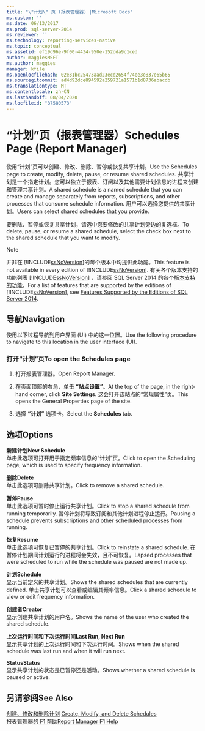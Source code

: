 ```yaml
---
title: "\"计划\" 页 (报表管理器) |Microsoft Docs"
ms.custom: ''
ms.date: 06/13/2017
ms.prod: sql-server-2014
ms.reviewer: ''
ms.technology: reporting-services-native
ms.topic: conceptual
ms.assetid: ef19d96e-9f00-4434-950e-152dda9c1ced
author: maggiesMSFT
ms.author: maggies
manager: kfile
ms.openlocfilehash: 02e31bc25473aad23ecd2654f74ee3e837e65b65
ms.sourcegitcommit: ad4d92dce894592a259721a1571b1d8736abacdb
ms.translationtype: MT
ms.contentlocale: zh-CN
ms.lasthandoff: 08/04/2020
ms.locfileid: "87580573"
---
```

# <a name="schedules-page-report-manager"></a><span data-ttu-id="4198c-102">“计划”页（报表管理器）</span><span class="sxs-lookup"><span data-stu-id="4198c-102">Schedules Page (Report Manager)</span></span>
  <span data-ttu-id="4198c-103">使用“计划”页可以创建、修改、删除、暂停或恢复共享计划。</span><span class="sxs-lookup"><span data-stu-id="4198c-103">Use the Schedules page to create, modify, delete, pause, or resume shared schedules.</span></span> <span data-ttu-id="4198c-104">共享计划是一个指定计划。您可以独立于报表、订阅以及其他需要计划信息的进程来创建和管理共享计划。</span><span class="sxs-lookup"><span data-stu-id="4198c-104">A shared schedule is a named schedule that you can create and manage separately from reports, subscriptions, and other processes that consume schedule information.</span></span> <span data-ttu-id="4198c-105">用户可以选择您提供的共享计划。</span><span class="sxs-lookup"><span data-stu-id="4198c-105">Users can select shared schedules that you provide.</span></span>  
  
 <span data-ttu-id="4198c-106">要删除、暂停或恢复共享计划，请选中您要修改的共享计划旁边的复选框。</span><span class="sxs-lookup"><span data-stu-id="4198c-106">To delete, pause, or resume a shared schedule, select the check box next to the shared schedule that you want to modify.</span></span>  
  
> [!NOTE]  
>  <span data-ttu-id="4198c-107">并非在 [!INCLUDE[ssNoVersion](../includes/ssnoversion-md.md)]的每个版本中均提供此功能。</span><span class="sxs-lookup"><span data-stu-id="4198c-107">This feature is not available in every edition of [!INCLUDE[ssNoVersion](../includes/ssnoversion-md.md)].</span></span> <span data-ttu-id="4198c-108">有关各个版本支持的功能列表 [!INCLUDE[ssNoVersion](../includes/ssnoversion-md.md)] ，请参阅 SQL Server 2014 的各个[版本支持的功能](../../2014/getting-started/features-supported-by-the-editions-of-sql-server-2014.md)。</span><span class="sxs-lookup"><span data-stu-id="4198c-108">For a list of features that are supported by the editions of [!INCLUDE[ssNoVersion](../includes/ssnoversion-md.md)], see [Features Supported by the Editions of SQL Server 2014](../../2014/getting-started/features-supported-by-the-editions-of-sql-server-2014.md).</span></span>  
  
## <a name="navigation"></a><span data-ttu-id="4198c-109">导航</span><span class="sxs-lookup"><span data-stu-id="4198c-109">Navigation</span></span>  
 <span data-ttu-id="4198c-110">使用以下过程导航到用户界面 (UI) 中的这一位置。</span><span class="sxs-lookup"><span data-stu-id="4198c-110">Use the following procedure to navigate to this location in the user interface (UI).</span></span>  
  
### <a name="to-open-the-schedules-page"></a><span data-ttu-id="4198c-111">打开“计划”页</span><span class="sxs-lookup"><span data-stu-id="4198c-111">To open the Schedules page</span></span>  
  
1.  <span data-ttu-id="4198c-112">打开报表管理器。</span><span class="sxs-lookup"><span data-stu-id="4198c-112">Open Report Manager.</span></span>  
  
2.  <span data-ttu-id="4198c-113">在页面顶部的右角，单击 **“站点设置”**。</span><span class="sxs-lookup"><span data-stu-id="4198c-113">At the top of the page, in the right-hand corner, click **Site Settings**.</span></span> <span data-ttu-id="4198c-114">这会打开该站点的“常规属性”页。</span><span class="sxs-lookup"><span data-stu-id="4198c-114">This opens the General Properties page of the site.</span></span>  
  
3.  <span data-ttu-id="4198c-115">选择 **“计划”** 选项卡。</span><span class="sxs-lookup"><span data-stu-id="4198c-115">Select the **Schedules** tab.</span></span>  
  
## <a name="options"></a><span data-ttu-id="4198c-116">选项</span><span class="sxs-lookup"><span data-stu-id="4198c-116">Options</span></span>  
 <span data-ttu-id="4198c-117">**新建计划**</span><span class="sxs-lookup"><span data-stu-id="4198c-117">**New Schedule**</span></span>  
 <span data-ttu-id="4198c-118">单击此选项可打开用于指定频率信息的“计划”页。</span><span class="sxs-lookup"><span data-stu-id="4198c-118">Click to open the Scheduling page, which is used to specify frequency information.</span></span>  
  
 <span data-ttu-id="4198c-119">**删除**</span><span class="sxs-lookup"><span data-stu-id="4198c-119">**Delete**</span></span>  
 <span data-ttu-id="4198c-120">单击此选项可删除共享计划。</span><span class="sxs-lookup"><span data-stu-id="4198c-120">Click to remove a shared schedule.</span></span>  
  
 <span data-ttu-id="4198c-121">**暂停**</span><span class="sxs-lookup"><span data-stu-id="4198c-121">**Pause**</span></span>  
 <span data-ttu-id="4198c-122">单击此选项可暂时停止运行共享计划。</span><span class="sxs-lookup"><span data-stu-id="4198c-122">Click to stop a shared schedule from running temporarily.</span></span> <span data-ttu-id="4198c-123">暂停计划将导致订阅和其他计划进程停止运行。</span><span class="sxs-lookup"><span data-stu-id="4198c-123">Pausing a schedule prevents subscriptions and other scheduled processes from running.</span></span>  
  
 <span data-ttu-id="4198c-124">**恢复**</span><span class="sxs-lookup"><span data-stu-id="4198c-124">**Resume**</span></span>  
 <span data-ttu-id="4198c-125">单击此选项可恢复已暂停的共享计划。</span><span class="sxs-lookup"><span data-stu-id="4198c-125">Click to reinstate a shared schedule.</span></span> <span data-ttu-id="4198c-126">在暂停计划期间计划运行的进程将会失效，且不可恢复。</span><span class="sxs-lookup"><span data-stu-id="4198c-126">Lapsed processes that were scheduled to run while the schedule was paused are not made up.</span></span>  
  
 <span data-ttu-id="4198c-127">**计划**</span><span class="sxs-lookup"><span data-stu-id="4198c-127">**Schedule**</span></span>  
 <span data-ttu-id="4198c-128">显示当前定义的共享计划。</span><span class="sxs-lookup"><span data-stu-id="4198c-128">Shows the shared schedules that are currently defined.</span></span> <span data-ttu-id="4198c-129">单击共享计划可以查看或编辑其频率信息。</span><span class="sxs-lookup"><span data-stu-id="4198c-129">Click a shared schedule to view or edit frequency information.</span></span>  
  
 <span data-ttu-id="4198c-130">**创建者**</span><span class="sxs-lookup"><span data-stu-id="4198c-130">**Creator**</span></span>  
 <span data-ttu-id="4198c-131">显示创建共享计划的用户名。</span><span class="sxs-lookup"><span data-stu-id="4198c-131">Shows the name of the user who created the shared schedule.</span></span>  
  
 <span data-ttu-id="4198c-132">**上次运行时间和下次运行时间**</span><span class="sxs-lookup"><span data-stu-id="4198c-132">**Last Run, Next Run**</span></span>  
 <span data-ttu-id="4198c-133">显示共享计划的上次运行时间和下次运行时间。</span><span class="sxs-lookup"><span data-stu-id="4198c-133">Shows when the shared schedule was last run and when it will run next.</span></span>  
  
 <span data-ttu-id="4198c-134">**Status**</span><span class="sxs-lookup"><span data-stu-id="4198c-134">**Status**</span></span>  
 <span data-ttu-id="4198c-135">显示共享计划的状态是已暂停还是活动。</span><span class="sxs-lookup"><span data-stu-id="4198c-135">Shows whether a shared schedule is paused or active.</span></span>  
  
## <a name="see-also"></a><span data-ttu-id="4198c-136">另请参阅</span><span class="sxs-lookup"><span data-stu-id="4198c-136">See Also</span></span>  
 <span data-ttu-id="4198c-137">[创建、修改和删除计划](subscriptions/create-modify-and-delete-schedules.md) </span><span class="sxs-lookup"><span data-stu-id="4198c-137">[Create, Modify, and Delete Schedules](subscriptions/create-modify-and-delete-schedules.md) </span></span>  
 [<span data-ttu-id="4198c-138">报表管理器的 F1 帮助</span><span class="sxs-lookup"><span data-stu-id="4198c-138">Report Manager F1 Help</span></span>](../../2014/reporting-services/report-manager-f1-help.md)  
  
  
